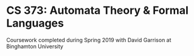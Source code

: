 # CS 373: Automata Theory & Formal Languages

Coursework completed during Spring 2019 with David Garrison at Binghamton University
